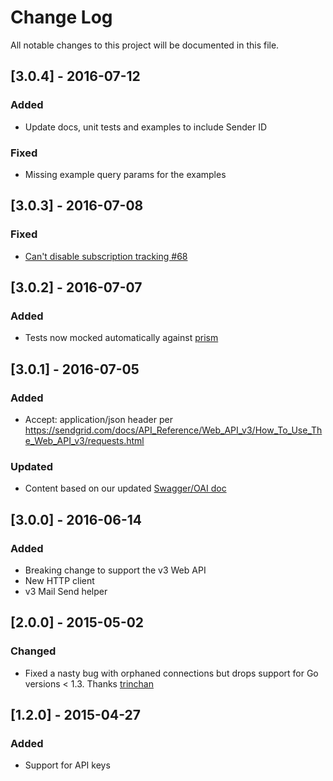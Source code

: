 # Change Log
All notable changes to this project will be documented in this file.

## [3.0.4] - 2016-07-12
### Added
- Update docs, unit tests and examples to include Sender ID
### Fixed
- Missing example query params for the examples

## [3.0.3] - 2016-07-08
### Fixed
- [Can't disable subscription tracking #68](https://github.com/sendgrid/sendgrid-go/issues/68)

## [3.0.2] - 2016-07-07
### Added
- Tests now mocked automatically against [prism](https://stoplight.io/prism/)

## [3.0.1] - 2016-07-05
### Added
- Accept: application/json header per https://sendgrid.com/docs/API_Reference/Web_API_v3/How_To_Use_The_Web_API_v3/requests.html

### Updated
- Content based on our updated [Swagger/OAI doc](https://github.com/sendgrid/sendgrid-oai)

## [3.0.0] - 2016-06-14
### Added
- Breaking change to support the v3 Web API
- New HTTP client
- v3 Mail Send helper

## [2.0.0] - 2015-05-02
### Changed
- Fixed a nasty bug with orphaned connections but drops support for Go versions < 1.3. Thanks [trinchan](https://github.com/sendgrid/sendgrid-go/pull/24)

## [1.2.0] - 2015-04-27
### Added
- Support for API keys

